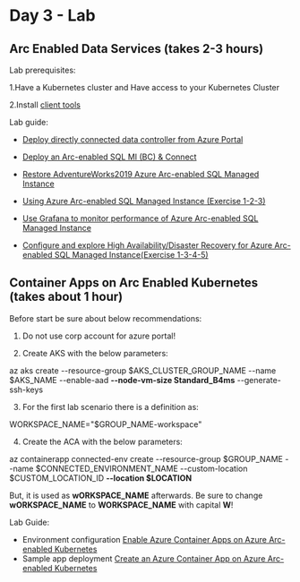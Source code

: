 # Day 3 - Lab
## Arc Enabled Data Services (takes 2-3 hours)

Lab prerequisites:

1.Have a Kubernetes cluster and Have access to your Kubernetes Cluster

2.Install  [client tools](https://learn.microsoft.com/en-us/azure/azure-arc/data/install-client-tools) 

Lab guide:

- [Deploy directly connected data controller from Azure Portal](https://learn.microsoft.com/en-us/training/modules/deploy-configure-explore-azure-arc-enabled-data-services/5-exercise-deploy-azure-arc-data-controller?ns-enrollment-type=learningpath&ns-enrollment-id=learn.get-started-azure-arc-enabled-sql-managed-instance)

- [Deploy an Arc-enabled SQL MI (BC) & Connect](https://learn.microsoft.com/en-us/training/modules/deploy-configure-azure-arc-enabled-sql-managed-instance/4-exercise-deploy-azure-arc-enabled-sql-mi?ns-enrollment-type=learningpath&ns-enrollment-id=learn.get-started-azure-arc-enabled-sql-managed-instance)
- [Restore AdventureWorks2019 Azure Arc-enabled SQL Managed Instance](https://learn.microsoft.com/en-us/training/modules/deploy-configure-azure-arc-enabled-sql-managed-instance/5-exercise-restore-adventureworks2019-azure-arc-enabled-sql-mi)

- [Using Azure Arc-enabled SQL Managed Instance (Exercise 1-2-3)](https://learn.microsoft.com/en-us/training/modules/deploy-configure-azure-arc-enabled-sql-managed-instance/7-exercise-using-azure-arc-enabled-sql-managed-instance)

- [Use Grafana to monitor performance of Azure Arc-enabled SQL Managed Instance](https://learn.microsoft.com/en-us/training/modules/monitor-azure-arc-enabled-sql-managed-instance-security-performance/4-exercise-using-grafana-performance-monitor-azure-arc-enabled-sql-mi?ns-enrollment-type=learningpath&ns-enrollment-id=learn.get-started-azure-arc-enabled-sql-managed-instance)

- [Configure and explore High Availability/Disaster Recovery for Azure Arc-enabled SQL Managed Instance(Exercise 1-3-4-5)](https://learn.microsoft.com/en-us/training/modules/high-availability-disaster-recovery-azure-arc-enabled-sql-managed-instance/4-exercise-configure-and-explore-high-availability-disaster-recovery?ns-enrollment-type=learningpath&ns-enrollment-id=learn.get-started-azure-arc-enabled-sql-managed-instance)

 
## Container Apps on Arc Enabled Kubernetes (takes about 1 hour)

Before start be sure about below recommendations:

1. Do not use corp account for azure portal!

2. Create AKS with the below parameters:

az aks create --resource-group $AKS_CLUSTER_GROUP_NAME --name $AKS_NAME --enable-aad **--node-vm-size Standard_B4ms** --generate-ssh-keys

3. For the first lab scenario there is a definition as:

WORKSPACE_NAME="$GROUP_NAME-workspace"

4. Create the ACA with the below parameters:

az containerapp connected-env create --resource-group $GROUP_NAME --name $CONNECTED_ENVIRONMENT_NAME --custom-location $CUSTOM_LOCATION_ID **--location $LOCATION**

But, it is used as **wORKSPACE_NAME** afterwards. 
Be sure to change **wORKSPACE_NAME** to **WORKSPACE_NAME** with capital **W**!

Lab Guide:

-   Environment configuration [Enable Azure Container Apps on Azure Arc-enabled Kubernetes](https://learn.microsoft.com/en-us/azure/container-apps/azure-arc-enable-cluster)
-   Sample app deployment [Create an Azure Container App on Azure Arc-enabled Kubernetes](https://learn.microsoft.com/en-us/azure/container-apps/azure-arc-create-container-app)
